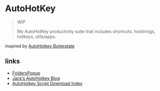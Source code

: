 # AutoHotKey

> WIP
>
> My AutoHotKey productivity suite that includes shortcuts, hotstrings, hotkeys, utils/apps.

inspired by [AutoHotkey Boilerplate](https://github.com/denolfe/AutoHotkeyBoilerplate)

## links

- [FoldersPopup ](https://github.com/JnLlnd/FoldersPopup)
- [Jack’s AutoHotkey Blog](https://jacks-autohotkey-blog.com/)
- [AutoHotkey Script Download Index](http://www.computoredge.com/AutoHotkey/Free_AutoHotkey_Scripts_and_Apps_for_Learning_and_Generating_Ideas.html#Download_Index)
